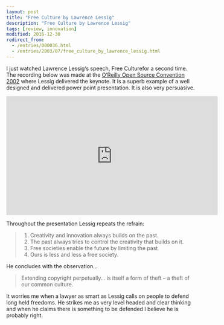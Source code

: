 ```yaml
---
layout: post
title: "Free Culture by Lawrence Lessig"
description: "Free Culture by Lawrence Lessig"
tags: [review, innovation]
modified: 2016-12-30
redirect_from: 
  - /entries/000036.html
  - /entries/2003/07/free_culture_by_lawrence_lessig.html
---
```

I just watched Lawrence Lessig‘s speech, Free Culturefor a second time. The recording below was made at the [O’Reilly Open Source Convention 2002](http://conferences.oreillynet.com/os2002/) where Lessig delivered the keynote. It is a superb example of a well designed and delivered power point presentation. It is also very persuasive.

<iframe width="560" height="315" src="https://www.youtube.com/embed/xVk77VQuPAY" frameborder="0"></iframe>

Throughout the presentation Lessig repeats the refrain:

> 1. Creativity and innovation always builds on the past.
> 2. The past always tries to control the creativity that builds on it.
> 3. Free societies enable the future by limiting the past
> 4. Ours is less and less a free society.

He concludes with the observation…

> Extending copyright perpetually… is itself a form of theft – a theft of our common culture.

It worries me when a lawyer as smart as Lessig calls on people to defend long held freedoms. He strikes me as very level headed and clear thinking and when he claims there is something to be defended I believe he is probably right.


